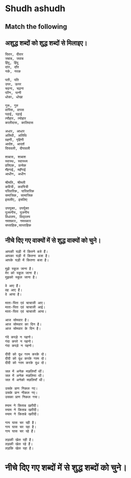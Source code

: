 
# Shudh ashudh

## Match the following 

## अशुद्ध शब्दों को शुद्ध शब्दों से मिलाइए। 

```
दिवार, दीवार
जबाब, जवाब
हिंदु, हिंदू
दांत, दाँत
नर्क, नरक
```

```
पती, पति
उपर, ऊपर
चढना, चढ़ना
पत्नि, पत्नी
धोका, धोखा
```

```
गुरू, गुरु
वापिस, वापस
पढाई, पढ़ाई
त्यौहार, त्योहार
कालीदास, कालिदास
```

```
अधार, आधार
अतिथी, अतिथि
ग्रहणी, गृहिणी
आर्दश, आदर्श
दिपावली, दीपावली
```

```
शाबास, शाबाश
स्वास्थ, स्वास्थ्य
प्रतिएक, प्रत्येक
मँहगाई, महँगाई
आधीन, अधीन
```

```
श्रीमति, श्रीमती
कवित्री, कवयित्री
परिवारिक, पारिवारिक
समाजिक, सामाजिक
इसलीए, इसलिए
```

```
उपयुक्त, उपर्युक्त
पूज्यनीय, पूजनीय
विधालय, विद्यालय
नमश्कार, नमस्कार
सप्ताहिक,साप्ताहिक
```

## नीचे दिए गए वाक्यों में से शुद्ध वाक्यों को चुने। 

```
आपकी घड़ी में कितने बजे हैं। 
आपका घड़ी में कितना बजा है। 
आपके घड़ी में कितना बजा है। 

मुझे स्कूल जाना है। 
मेर को स्कूल जाना है। 
मुझको स्कूल जाना है। 

वे आए हैं। 
वह आए हैं। 
वे आया है। 

माता-पिता एवं चाचाजी आए। 
माता-पिता एवं चाचाजी आई। 
माता-पिता एवं चाचाजी आया। 

आज सोमवार है। 
आज सोमवार का दिन है। 
आज सोमवार के दिन है। 

गंदे कपड़े न पहनो। 
गंदा कपरे न पहनो।
गंदा कपड़े न पहनो।
```

```
दीदी को दूध गरम करके दो। 
दीदी को दूध करके गरम दो। 
दीदी को गरम करके दूध दो। 

जल में अनेक मछलियाँ थीं। 
जल में अनेक मछलिया थी। 
जल में अनेको मछलियाँ थी। 

उसके प्राण निकल गए। 
उसके प्रान नीकल गए। 
उसका प्राण निकल गया। 

श्याम ने किताब ख़रीदी। 
स्याम ने किताब खरीदी। 
स्याम ने किताबे खरीदी। 

गाय घास चर रही है। 
गाय घास चर रहा है। 
गाय घास चर रहे हैं। 

लड़की खेल रही है। 
लड़की खेल रहे हैं। 
लड़कि खेल रहा है।  
```

# नीचे दिए गए शब्दों में से शुद्ध शब्दों को चुने। 

```

